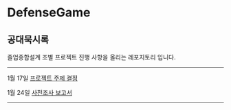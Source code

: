 # DefenseGame
## 공대묵시록

졸업종합설계 조별 프로젝트 진행 사항을 올리는 레포지토리 입니다.

-----------------------------------------------------------------------------------------------------------------

1월 17일 [프로젝트 주제 결정](https://github.com/HKNU2022Gameproject/DefenseGame/blob/main/Document/2022%20%EC%A1%B8%EC%97%85%ED%94%84%EB%A1%9C%EC%A0%9D%ED%8A%B8%203%EC%A1%B0.pdf)

1월 24일 [사전조사 보고서](https://github.com/HKNU2022Gameproject/DefenseGame/blob/main/Document/2022%20%EC%A1%B8%EC%97%85%ED%94%84%EB%A1%9C%EC%A0%9D%ED%8A%B8%203%EC%A1%B0%20%EC%82%AC%EC%A0%84%EC%A1%B0%EC%82%AC%20%EB%B3%B4%EA%B3%A0%EC%84%9C.pdf)

------------------------------------------------------------------------------------------------------------------
